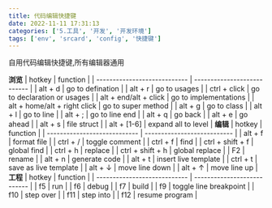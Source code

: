 ```yaml
---
title: 代码编辑快捷键
date: 2022-11-11 17:31:13
categories: ['5.工具', '开发', '开发环境']
tags: ['env', 'srcard', 'config', '快捷键']
---
```


自用代码编辑快捷键,所有编辑器通用
  
**浏览**
| hotkey                       | function                    |
| ---------------------------- | --------------------------- |
| alt + d                      | go to defination            |
| alt + r                      | go to usages                |
| ctrl + click                 | go to declaration or usages |
| alt + end/alt + click        | go to implementations       |
| alt + home/alt + right click | go to super method          |
| alt + g                      | go to class                 |
| alt + l                      | go to line                  |
| alt + ;                      | go to line end              |
| alt + q                      | go back                     |
| alt + e                      | go ahead                    |
| alt + s                      | file struct                 |
| alt + [1-6]                  | expand all to level         |
**编辑**
| hotkey                       | function                    |
| ---------------------------- | --------------------------- |
| alt + f                      | format file                 |
| ctrl + /                     | toggle comment              |
| ctrl + f                     | find                        |
| ctrl + shift + f             | global find                 |
| ctrl + h                     | replace                     |
| ctrl + shift + h             | global replace              |
| F2                           | rename                      |
| alt + n                      | generate code               |
| alt + t                      | insert live template        |
| ctrl + t                     | save as live template       |
| alt + ↓                      | move line down              |
| alt + ↑                      | move line up                |
**工程**
| hotkey                       | function                    |
| ---------------------------- | --------------------------- |
| f5                           | run                         |
| f6                           | debug                       |
| f7                           | build                       |
| f9                           | toggle line breakpoint      |
| f10                          | step over                   |
| f11                          | step into                   |
| f12                          | resume program              |
